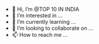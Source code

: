- 👋 Hi, I’m @TOP 10 IN INDIA
- 👀 I’m interested in ...
- 🌱 I’m currently learning ...
- 💞️ I’m looking to collaborate on ...
- 📫 How to reach me ...

<!---
TOP 10 IN INDIA is a ✨ special ✨ repository because its `README.md` (this file) appears on your GitHub profile.
You can click the Preview link to take a look at your changes.
--->
